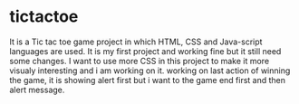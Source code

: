 # tictactoe
It is a Tic tac toe game project in which HTML, CSS and Java-script languages are used. It is my first project and working fine but it still need some changes.
I want to use more CSS in this project to make it more visualy interesting and i am working on it.
working on last action of winning the game, it is showing alert first but i want to the game end first and then alert message.
